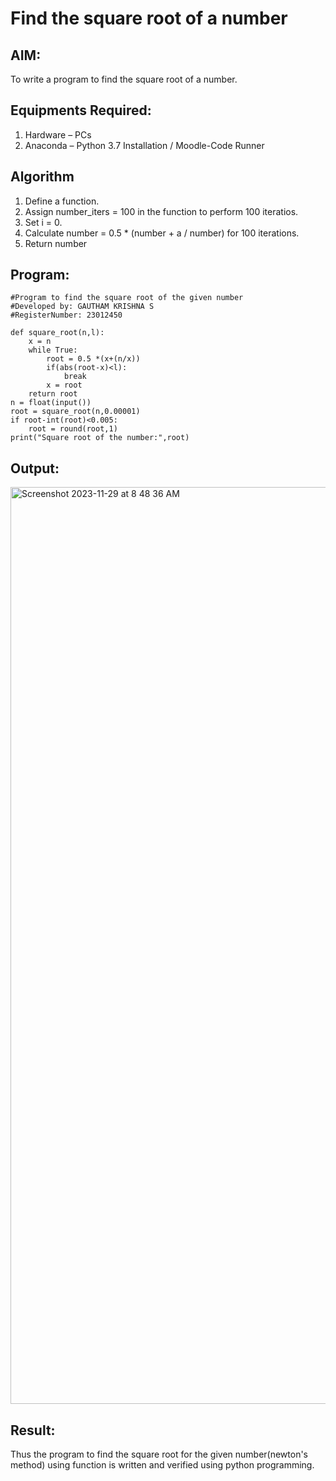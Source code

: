 # Find the square root of a number

## AIM:
To write a program to find the square root of a number.

## Equipments Required:
1. Hardware – PCs
2. Anaconda – Python 3.7 Installation / Moodle-Code Runner

## Algorithm
1. Define a function.
2. Assign number_iters = 100 in the function to perform 100 iteratios.
3. Set i = 0.
4. Calculate  number = 0.5 * (number + a / number) for 100 iterations.
5. Return number

## Program:
```
#Program to find the square root of the given number
#Developed by: GAUTHAM KRISHNA S        
#RegisterNumber: 23012450

def square_root(n,l):
    x = n
    while True:
        root = 0.5 *(x+(n/x))
        if(abs(root-x)<l):
            break
        x = root
    return root
n = float(input())
root = square_root(n,0.00001)
if root-int(root)<0.005:
    root = round(root,1)
print("Square root of the number:",root)
```

## Output:

<img width="1467" alt="Screenshot 2023-11-29 at 8 48 36 AM" src="https://github.com/gauthamkrishna-s/Square-root-of-a-number/assets/146015011/d1c86c06-749c-4e1a-9562-4e41398361da">

## Result:
Thus the program to find the square root for the given number(newton's method) using function is written and verified using python programming.

